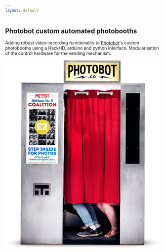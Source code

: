 ```yaml
---
layout: default
---
```


Photobot custom automated photobooths
---------------
Adding robust video-recording functionality to [Photobot](http://photobot.co)'s custom photobooths using a HackHD, arduino and python interface. Modularisation of the control hardware for the vending mechanism.

![photobot logo](/images/photobot.jpg "c photobot.co")